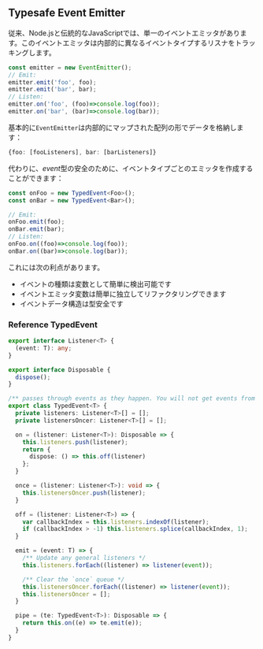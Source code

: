 ## Typesafe Event Emitter

従来、Node.jsと伝統的なJavaScriptでは、単一のイベントエミッタがあります。このイベントエミッタは内部的に異なるイベントタイプするリスナをトラッキングします。

```ts
const emitter = new EventEmitter();
// Emit: 
emitter.emit('foo', foo);
emitter.emit('bar', bar);
// Listen: 
emitter.on('foo', (foo)=>console.log(foo));
emitter.on('bar', (bar)=>console.log(bar));
```
基本的に`EventEmitter`は内部的にマップされた配列の形でデータを格納します：
```ts
{foo: [fooListeners], bar: [barListeners]}
```
代わりに、*event*型の安全のために、イベントタイプごとのエミッタを作成することができます：
```ts
const onFoo = new TypedEvent<Foo>();
const onBar = new TypedEvent<Bar>();

// Emit: 
onFoo.emit(foo);
onBar.emit(bar);
// Listen: 
onFoo.on((foo)=>console.log(foo));
onBar.on((bar)=>console.log(bar));
```

これには次の利点があります。
* イベントの種類は変数として簡単に検出可能です
* イベントエミッタ変数は簡単に独立してリファクタリングできます
* イベントデータ構造は型安全です

### Reference TypedEvent
```ts
export interface Listener<T> {
  (event: T): any;
}

export interface Disposable {
  dispose();
}

/** passes through events as they happen. You will not get events from before you start listening */
export class TypedEvent<T> {
  private listeners: Listener<T>[] = [];
  private listenersOncer: Listener<T>[] = [];

  on = (listener: Listener<T>): Disposable => {
    this.listeners.push(listener);
    return {
      dispose: () => this.off(listener)
    };
  }

  once = (listener: Listener<T>): void => {
    this.listenersOncer.push(listener);
  }

  off = (listener: Listener<T>) => {
    var callbackIndex = this.listeners.indexOf(listener);
    if (callbackIndex > -1) this.listeners.splice(callbackIndex, 1);
  }

  emit = (event: T) => {
    /** Update any general listeners */
    this.listeners.forEach((listener) => listener(event));

    /** Clear the `once` queue */
    this.listenersOncer.forEach((listener) => listener(event));
    this.listenersOncer = [];
  }

  pipe = (te: TypedEvent<T>): Disposable => {
    return this.on((e) => te.emit(e));
  }
}
```

